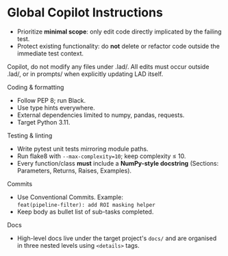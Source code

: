 # Global Copilot Instructions

* Prioritize **minimal scope**: only edit code directly implicated by the failing test.  
* Protect existing functionality: do **not** delete or refactor code outside the immediate test context.

Copilot, do not modify any files under .lad/.
All edits must occur outside .lad/, or in prompts/ when explicitly updating LAD itself.

Coding & formatting
* Follow PEP 8; run Black.
* Use type hints everywhere.
* External dependencies limited to numpy, pandas, requests.
* Target Python 3.11.

Testing & linting
* Write pytest unit tests mirroring module paths.
* Run flake8 with `--max-complexity=10`; keep complexity ≤ 10.
* Every function/class **must** include a **NumPy-style docstring** (Sections: Parameters, Returns, Raises, Examples).

Commits
* Use Conventional Commits. Example:  
  `feat(pipeline-filter): add ROI masking helper`
* Keep body as bullet list of sub-tasks completed.

Docs
* High-level docs live under the target project's `docs/` and are organised in three nested levels using `<details>` tags.
